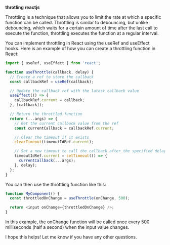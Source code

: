 **throtling reactjs**

Throttling is a technique that allows you to limit the rate at which a specific function can be called. Throttling is similar to debouncing, but unlike debouncing, which waits for a certain amount of time after the last call to execute the function, throttling executes the function at a regular interval.

You can implement throttling in React using the useRef and useEffect hooks. Here is an example of how you can create a throttling function in React:

```js
import { useRef, useEffect } from 'react';

function useThrottle(callback, delay) {
  // Create a ref to store the callback
  const callbackRef = useRef(callback);

  // Update the callback ref with the latest callback value
  useEffect(() => {
    callbackRef.current = callback;
  }, [callback]);

  // Return the throttled function
  return (...args) => {
    // Get the current callback value from the ref
    const currentCallback = callbackRef.current;

    // Clear the timeout if it exists
    clearTimeout(timeoutIdRef.current);

    // Set a new timeout to call the callback after the specified delay
    timeoutIdRef.current = setTimeout(() => {
      currentCallback(...args);
    }, delay);
  };
}
```
You can then use the throttling function like this:

```js
function MyComponent() {
  const throttledOnChange = useThrottle(onChange, 500);

  return <input onChange={throttledOnChange} />;
}
```
In this example, the onChange function will be called once every 500 milliseconds (half a second) when the input value changes.

I hope this helps! Let me know if you have any other questions.